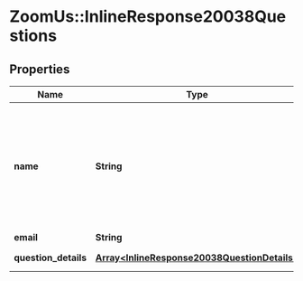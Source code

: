 # ZoomUs::InlineResponse20038Questions

## Properties
Name | Type | Description | Notes
------------ | ------------- | ------------- | -------------
**name** | **String** | Participant display name.&lt;br&gt; If \&quot;anonymous\&quot; option is enabled for a [poll](https://support.zoom.us/hc/en-us/articles/213756303-Polling-for-Meet), the participant&#39;s polling information will be kept anonymous and the value of &#x60;name&#x60; field will be \&quot;Anonymous Attendee\&quot;. | [optional] 
**email** | **String** | Participant email. | [optional] 
**question_details** | [**Array&lt;InlineResponse20038QuestionDetails&gt;**](InlineResponse20038QuestionDetails.md) | Array of questions from user. | [optional] 



